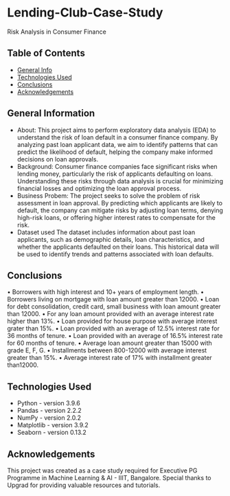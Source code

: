 # Lending-Club-Case-Study
Risk Analysis in Consumer Finance


## Table of Contents
* [General Info](#general-information)
* [Technologies Used](#technologies-used)
* [Conclusions](#conclusions)
* [Acknowledgements](#acknowledgements)

## General Information
- About:
This project aims to perform exploratory data analysis (EDA) to understand the risk of loan default in a consumer finance company. By analyzing past loan applicant data, we aim to identify patterns that can predict the likelihood of default, helping the company make informed decisions on loan approvals.
- Background:
Consumer finance companies face significant risks when lending money, particularly the risk of applicants defaulting on loans. Understanding these risks through data analysis is crucial for minimizing financial losses and optimizing the loan approval process.
- Business Probem:
The project seeks to solve the problem of risk assessment in loan approval. By predicting which applicants are likely to default, the company can mitigate risks by adjusting loan terms, denying high-risk loans, or offering higher interest rates to compensate for the risk.
- Dataset used
The dataset includes information about past loan applicants, such as demographic details, loan characteristics, and whether the applicants defaulted on their loans. This historical data will be used to identify trends and patterns associated with loan defaults.


## Conclusions
• Borrowers with high interest and 10+ years of employment length.
• Borrowers living on mortgage with loan amount greater than 12000.
• Loan for debt consolidation, credit card, small business with loan amount greater than 12000.
• For any loan amount provided with an average interest rate higher than 13%.
• Loan provided for house purpose with average interest grater than 15%.
• Loan provided with an average of 12.5% interest rate for 36 months of tenure.
• Loan provided with an average of 16.5% interest rate for 60 months of tenure.
• Average loan amount greater than 15000 with grade E, F, G.
• Installments between 800-12000 with average interest greater than 15%.
• Average interest rate of 17% with installment greater than12000.

## Technologies Used
- Python - version 3.9.6
- Pandas - version 2.2.2
- NumPy - version 2.0.2
- Matplotlib - version 3.9.2
- Seaborn - version 0.13.2

## Acknowledgements
This project was created as a case study required for Executive PG Programme in Machine Learning & AI - IIIT, Bangalore. Special thanks to Upgrad for providing valuable resources and tutorials.
